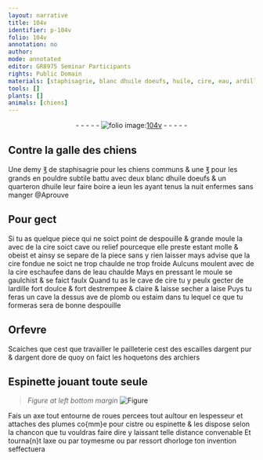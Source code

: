 ```yaml
---
layout: narrative
title: 104v
identifier: p-104v
folio: 104v
annotation: no
author:
mode: annotated
editor: GR8975 Seminar Participants
rights: Public Domain
materials: [staphisagrie, blanc dhuile doeufs, huile, cire, eau, ardille, plomb, estaim, argent, argent dore, plumes]
tools: []
plants: []
animals: [chiens]
---
```


<div class="folio" align="center">- - - - - <a href="http://gallica.bnf.fr/ark:/12148/btv1b10500001g/f214.image" target="_blank"><img src="https://cu-mkp.github.io/2017-workshop-edition/assets/photo-icon.png" alt="folio image: " style="display:inline-block; margin-bottom:-3px;"/>104v</a> - - - - - </div>  
  

## Contre la galle des <span class="al">chiens</span>

 
Une demy ℥ de <span class="m">staphisagrie</span> pour les <span class="al">chiens</span>
 communs & une ℥ pour les grands en pouldre subtile
 battu avec deux <span class="m">blanc dhuile doeufs</span> & un quarteron
 d<span class="m">huile</span> leur faire boire a ieun les ayant tenus
 la nuit enfermes sans manger @Aprouve
 
 
  

## Pour gect

 
Si tu as quelque piece qui ne soict point de despouille &
 grande moule la avec de la <span class="m">cire</span> soict cave ou relief pourceque
 elle preste estant molle & obeist et ainsy se separe de la piece
 sans y rien laisser mays advise que la <span class="m">cire</span> fondue ne soict
 ne trop chaulde ne trop froide Aulcuns moulent avec de la
 <span class="m">cire</span> eschaufee dans de l<span class="m">eau</span> chaulde Mays en pressant le
 moule se gaulchist & se faict faulx Quand tu as le cave de
 <span class="m">cire</span> tu y peulx gecter de l<span class="m">ardille</span> fort doulce & fort destrempee
 & claire & laisse secher a laise Puys tu feras un cave
 la dessus ave de <span class="m">plomb</span> ou <span class="m">estaim</span> dans tu lequel ce que tu
 formeras sera de bonne despouille
 
 
  

## <span class="pro">Orfevre</span>

 
Scaiches que cest que travailler le pailleterie cest
 des escailles d<span class="m">argent</span> pur & d<span class="m">argent dore</span> de quoy on faict
 les hoquetons des <span class="pro">archiers</span>
 
 
  

## Espinette jouant toute seule

 
> *Figure*
> *at left bottom margin*
> <a href="https://drive.google.com/open?id=0B9-oNrvWdlO5cWFSaUU5a2R6N2s" target="_blank"><img src="https://cu-mkp.github.io/GR8975-edition/assets/photo-icon.png" alt="Figure" style="display:inline-block; margin-bottom:-3px;"/></a>
 
Fais un axe tout entourne de roues percees tout aultour
 en lespesseur et attaches des <span class="m">plumes</span> co{mm}e pour cistre ou
 espinette & les dispose selon la chancon que tu vouldras
 faire dire y laissant telle distance convenable Et tourna{n}t
 laxe ou par toymesme ou par ressort dhorloge ton invention
 seffectuera
 
